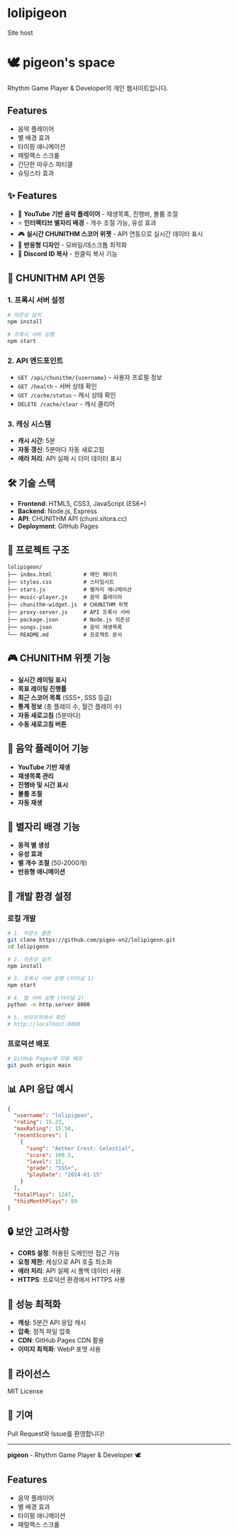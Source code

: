 # lolipigeon
Site host

# 🕊️ pigeon's space

Rhythm Game Player & Developer의 개인 웹사이트입니다.

## Features
- 음악 플레이어
- 별 배경 효과
- 타이핑 애니메이션
- 패럴랙스 스크롤
- 간단한 마우스 파티클
- 슈팅스타 효과

## ✨ Features

- 🎵 **YouTube 기반 음악 플레이어** - 재생목록, 진행바, 볼륨 조절
- ⭐ **인터랙티브 별자리 배경** - 개수 조절 가능, 유성 효과
- 🎮 **실시간 CHUNITHM 스코어 위젯** - API 연동으로 실시간 데이터 표시
- 📱 **반응형 디자인** - 모바일/데스크톱 최적화
- 💬 **Discord ID 복사** - 원클릭 복사 기능

## 🚀 CHUNITHM API 연동

### 1. 프록시 서버 설정

```bash
# 의존성 설치
npm install

# 프록시 서버 실행
npm start
```

### 2. API 엔드포인트

- `GET /api/chunithm/{username}` - 사용자 프로필 정보
- `GET /health` - 서버 상태 확인
- `GET /cache/status` - 캐시 상태 확인
- `DELETE /cache/clear` - 캐시 클리어

### 3. 캐싱 시스템

- **캐시 시간**: 5분
- **자동 갱신**: 5분마다 자동 새로고침
- **에러 처리**: API 실패 시 더미 데이터 표시

## 🛠️ 기술 스택

- **Frontend**: HTML5, CSS3, JavaScript (ES6+)
- **Backend**: Node.js, Express
- **API**: CHUNITHM API (chuni.xitora.cc)
- **Deployment**: GitHub Pages

## 📁 프로젝트 구조

```
lolipigeon/
├── index.html          # 메인 페이지
├── styles.css          # 스타일시트
├── stars.js            # 별자리 애니메이션
├── music-player.js     # 음악 플레이어
├── chunithm-widget.js  # CHUNITHM 위젯
├── proxy-server.js     # API 프록시 서버
├── package.json        # Node.js 의존성
├── songs.json          # 음악 재생목록
└── README.md           # 프로젝트 문서
```

## 🎮 CHUNITHM 위젯 기능

- **실시간 레이팅 표시**
- **목표 레이팅 진행률**
- **최근 스코어 목록** (SSS+, SSS 등급)
- **통계 정보** (총 플레이 수, 월간 플레이 수)
- **자동 새로고침** (5분마다)
- **수동 새로고침 버튼**

## 🎵 음악 플레이어 기능

- **YouTube 기반 재생**
- **재생목록 관리**
- **진행바 및 시간 표시**
- **볼륨 조절**
- **자동 재생**

## 🌟 별자리 배경 기능

- **동적 별 생성**
- **유성 효과**
- **별 개수 조절** (50-2000개)
- **반응형 애니메이션**

## 🔧 개발 환경 설정

### 로컬 개발

```bash
# 1. 저장소 클론
git clone https://github.com/pigeo-on2/lolipigeon.git
cd lolipigeon

# 2. 의존성 설치
npm install

# 3. 프록시 서버 실행 (터미널 1)
npm start

# 4. 웹 서버 실행 (터미널 2)
python -m http.server 8000

# 5. 브라우저에서 확인
# http://localhost:8000
```

### 프로덕션 배포

```bash
# GitHub Pages에 자동 배포
git push origin main
```

## 📊 API 응답 예시

```json
{
  "username": "lolipigeon",
  "rating": 15.23,
  "maxRating": 15.50,
  "recentScores": [
    {
      "song": "Aether Crest: Celestial",
      "score": 100.5,
      "level": 15,
      "grade": "SSS+",
      "playDate": "2024-01-15"
    }
  ],
  "totalPlays": 1247,
  "thisMonthPlays": 89
}
```

## 🔒 보안 고려사항

- **CORS 설정**: 허용된 도메인만 접근 가능
- **요청 제한**: 캐싱으로 API 호출 최소화
- **에러 처리**: API 실패 시 폴백 데이터 사용
- **HTTPS**: 프로덕션 환경에서 HTTPS 사용

## 🚀 성능 최적화

- **캐싱**: 5분간 API 응답 캐시
- **압축**: 정적 파일 압축
- **CDN**: GitHub Pages CDN 활용
- **이미지 최적화**: WebP 포맷 사용

## 📝 라이선스

MIT License

## 🤝 기여

Pull Request와 Issue를 환영합니다!

---

**pigeon** - Rhythm Game Player & Developer 🕊️

## Features
- 음악 플레이어
- 별 배경 효과
- 타이핑 애니메이션
- 패럴랙스 스크롤
